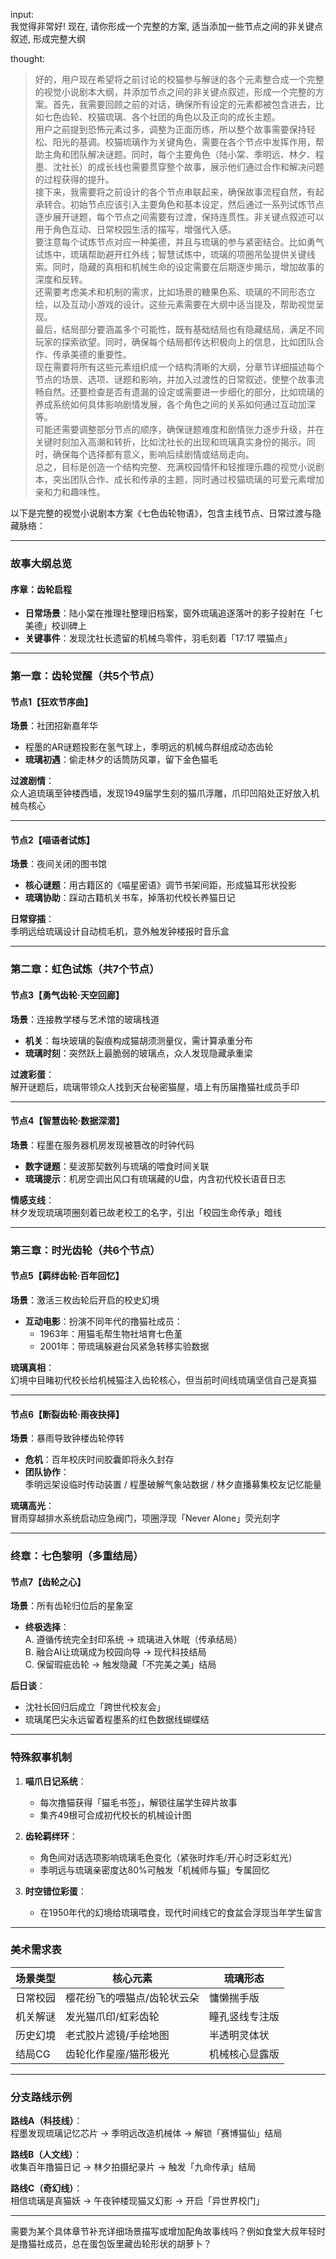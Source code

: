 input:  
我觉得非常好! 现在, 请你形成一个完整的方案, 适当添加一些节点之间的非关键点叙述, 形成完整大纲

thought:  
>好的，用户现在希望将之前讨论的校猫参与解谜的各个元素整合成一个完整的视觉小说剧本大纲，并添加节点之间的非关键点叙述，形成一个完整的方案。首先，我需要回顾之前的对话，确保所有设定的元素都被包含进去，比如七色齿轮、校猫琉璃、各个社团的角色以及正向的成长主题。  
用户之前提到恐怖元素过多，调整为正面历练，所以整个故事需要保持轻松、阳光的基调。校猫琉璃作为关键角色，需要在各个节点中发挥作用，帮助主角和团队解决谜题。同时，每个主要角色（陆小棠、季明远、林夕、程墨、沈社长）的成长线也需要贯穿整个故事，展示他们通过合作和解决问题的过程获得的提升。  
接下来，我需要将之前设计的各个节点串联起来，确保故事流程自然，有起承转合。初始节点应该引入主要角色和基本设定，然后通过一系列试炼节点逐步展开谜题，每个节点之间需要有过渡，保持连贯性。非关键点叙述可以用于角色互动、日常校园生活的描写，增强代入感。  
要注意每个试炼节点对应一种美德，并且与琉璃的参与紧密结合。比如勇气试炼中，琉璃帮助避开红外线；智慧试炼中，琉璃的项圈吊坠提供关键线索。同时，隐藏的真相和机械生命的设定需要在后期逐步揭示，增加故事的深度和反转。  
还需要考虑美术和机制的需求，比如场景的糖果色系、琉璃的不同形态立绘，以及互动小游戏的设计。这些元素需要在大纲中适当提及，帮助视觉呈现。  
最后，结局部分要涵盖多个可能性，既有基础结局也有隐藏结局，满足不同玩家的探索欲望。同时，确保每个结局都传达积极向上的信息，比如团队合作、传承美德的重要性。  
现在需要将所有这些元素组织成一个结构清晰的大纲，分章节详细描述每个节点的场景、选项、谜题和影响，并加入过渡性的日常叙述，使整个故事流畅自然。还要检查是否有遗漏的设定或需要进一步细化的部分，比如琉璃的养成系统如何具体影响剧情发展，各个角色之间的关系如何通过互动加深等。  
可能还需要调整部分节点的顺序，确保谜题难度和剧情张力逐步升级，并在关键时刻加入高潮和转折，比如沈社长的出现和琉璃真实身份的揭示。同时，确保每个选择都有意义，影响后续剧情或结局走向。  
总之，目标是创造一个结构完整、充满校园情怀和轻推理乐趣的视觉小说剧本，突出团队合作、成长和传承的主题，同时通过校猫琉璃的可爱元素增加亲和力和趣味性。

以下是完整的视觉小说剧本方案《七色齿轮物语》，包含主线节点、日常过渡与隐藏脉络：

---

### **故事大纲总览**

#### **序章：齿轮启程**
- **日常场景**：陆小棠在推理社整理旧档案，窗外琉璃追逐落叶的影子投射在「七美德」校训碑上  
- **关键事件**：发现沈社长遗留的机械鸟零件，羽毛刻着「17:17 喂猫点」  

---

### **第一章：齿轮觉醒（共5个节点）**

#### **节点1【狂欢节序曲】**  
**场景**：社团招新嘉年华  
- 程墨的AR谜题投影在氢气球上，季明远的机械鸟群组成动态齿轮  
- **琉璃初遇**：偷走林夕的话筒防风罩，留下金色猫毛  

**过渡剧情**：  
众人追琉璃至钟楼西墙，发现1949届学生刻的猫爪浮雕，爪印凹陷处正好放入机械鸟核心  

---

#### **节点2【喵语者试炼】**  
**场景**：夜间关闭的图书馆  
- **核心谜题**：用古籍区的《喵星密语》调节书架间距，形成猫耳形状投影  
- **琉璃协助**：踩动古籍机关书车，掉落初代校长养猫日记  

**日常穿插**：  
季明远给琉璃设计自动梳毛机，意外触发钟楼报时音乐盒  

---

### **第二章：虹色试炼（共7个节点）**

#### **节点3【勇气齿轮·天空回廊】**  
**场景**：连接教学楼与艺术馆的玻璃栈道  
- **机关**：每块玻璃的裂痕构成猫胡须测量仪，需计算承重分布  
- **琉璃时刻**：突然跃上最脆弱的玻璃点，众人发现隐藏承重梁  

**过渡彩蛋**：  
解开谜题后，琉璃带领众人找到天台秘密猫屋，墙上有历届撸猫社成员手印  

---

#### **节点4【智慧齿轮·数据深潜】**  
**场景**：程墨在服务器机房发现被篡改的时钟代码  
- **数字谜题**：斐波那契数列与琉璃的喂食时间关联  
- **琉璃提示**：机房空调出风口有琉璃藏的U盘，内含初代校长语音日志  

**情感支线**：  
林夕发现琉璃项圈刻着已故老校工的名字，引出「校园生命传承」暗线  

---

### **第三章：时光齿轮（共6个节点）**

#### **节点5【羁绊齿轮·百年回忆】**  
**场景**：激活三枚齿轮后开启的校史幻境  
- **互动电影**：扮演不同年代的撸猫社成员：  
  - 1963年：用猫毛帮生物社培育七色堇  
  - 2001年：带琉璃躲避台风紧急转移实验数据  

**琉璃真相**：  
幻境中目睹初代校长给机械猫注入齿轮核心，但当前时间线琉璃坚信自己是真猫  

---

#### **节点6【断裂齿轮·雨夜抉择】**  
**场景**：暴雨导致钟楼齿轮停转  
- **危机**：百年校庆时间胶囊即将永久封存  
- **团队协作**：  
  季明远架设临时传动装置 / 程墨破解气象站数据 / 林夕直播募集校友记忆能量  

**琉璃高光**：  
冒雨穿越排水系统启动应急阀门，项圈浮现「Never Alone」荧光刻字  

---

### **终章：七色黎明（多重结局）**

#### **节点7【齿轮之心】**  
**场景**：所有齿轮归位后的星象室  
- **终极选择**：  
  A. 遵循传统完全封印系统 → 琉璃进入休眠（传承结局）  
  B. 融合AI让琉璃成为校园向导 → 现代科技结局  
  C. 保留瑕疵齿轮 → 触发隐藏「不完美之美」结局  

**后日谈**：  
- 沈社长回归后成立「跨世代校友会」  
- 琉璃尾巴尖永远留着程墨系的红色数据线蝴蝶结  

---

### **特殊叙事机制**

1. **喵爪日记系统**：  
   - 每次撸猫获得「猫毛书签」，解锁往届学生碎片故事  
   - 集齐49根可合成初代校长的机械设计图  

2. **齿轮羁绊环**：  
   - 角色间对话选项影响琉璃毛色变化（紧张时炸毛/开心时泛彩虹光）  
   - 季明远与琉璃亲密度达80%可触发「机械师与猫」专属回忆  

3. **时空错位彩蛋**：  
   - 在1950年代的幻境给琉璃喂食，现代时间线它的食盆会浮现当年学生留言  

---

### **美术需求表**

| 场景类型       | 核心元素                          | 琉璃形态           |
|----------------|-----------------------------------|--------------------|
| 日常校园       | 樱花纷飞的喂猫点/齿轮状云朵       | 慵懒揣手版         |
| 机关解谜       | 发光猫爪印/虹彩齿轮               | 瞳孔竖线专注版     |
| 历史幻境       | 老式胶片滤镜/手绘地图             | 半透明灵体状       |
| 结局CG         | 齿轮化作星座/猫形极光             | 机械核心显露版     |

---

### **分支路线示例**

**路线A（科技线）**：  
程墨发现琉璃记忆芯片 → 季明远改造机械体 → 解锁「赛博猫仙」结局  

**路线B（人文线）**：  
收集百年撸猫日记 → 林夕拍摄纪录片 → 触发「九命传承」结局  

**路线C（奇幻线）**：  
相信琉璃是真猫妖 → 午夜钟楼现猫又幻影 → 开启「异世界校门」  

--- 

需要为某个具体章节补充详细场景描写或增加配角故事线吗？例如食堂大叔年轻时是撸猫社成员，总在蛋包饭里藏齿轮形状的胡萝卜？
